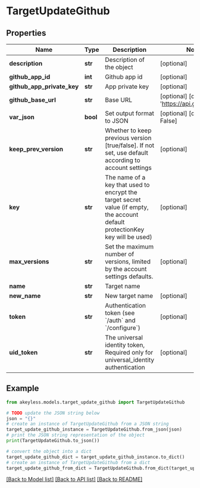 # TargetUpdateGithub


## Properties

Name | Type | Description | Notes
------------ | ------------- | ------------- | -------------
**description** | **str** | Description of the object | [optional] 
**github_app_id** | **int** | Github app id | [optional] 
**github_app_private_key** | **str** | App private key | [optional] 
**github_base_url** | **str** | Base URL | [optional] [default to 'https://api.github.com/']
**var_json** | **bool** | Set output format to JSON | [optional] [default to False]
**keep_prev_version** | **str** | Whether to keep previous version [true/false]. If not set, use default according to account settings | [optional] 
**key** | **str** | The name of a key that used to encrypt the target secret value (if empty, the account default protectionKey key will be used) | [optional] 
**max_versions** | **str** | Set the maximum number of versions, limited by the account settings defaults. | [optional] 
**name** | **str** | Target name | 
**new_name** | **str** | New target name | [optional] 
**token** | **str** | Authentication token (see &#x60;/auth&#x60; and &#x60;/configure&#x60;) | [optional] 
**uid_token** | **str** | The universal identity token, Required only for universal_identity authentication | [optional] 

## Example

```python
from akeyless.models.target_update_github import TargetUpdateGithub

# TODO update the JSON string below
json = "{}"
# create an instance of TargetUpdateGithub from a JSON string
target_update_github_instance = TargetUpdateGithub.from_json(json)
# print the JSON string representation of the object
print(TargetUpdateGithub.to_json())

# convert the object into a dict
target_update_github_dict = target_update_github_instance.to_dict()
# create an instance of TargetUpdateGithub from a dict
target_update_github_from_dict = TargetUpdateGithub.from_dict(target_update_github_dict)
```
[[Back to Model list]](../README.md#documentation-for-models) [[Back to API list]](../README.md#documentation-for-api-endpoints) [[Back to README]](../README.md)


